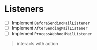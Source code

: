# Listeners

- [ ] Implement `BeforeSendingMailListener`   
- [ ] Implement `AfterSendingMailListener` 
- [ ] Implement `ProcessWebhookMailListener` 

>  interacts with action
